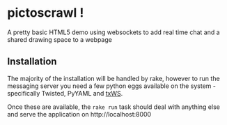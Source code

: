 pictoscrawl !
==================

A pretty basic HTML5 demo using websockets to add real time chat and a shared drawing space to a webpage

Installation
------------

The majority of the installation will be handled by rake, however to run the messaging server you need a 
few python eggs available on the system - specifically Twisted, PyYAML and [txWS](https://github.com/MostAwesomeDude/txWS/).

Once these are available, the `rake run` task should deal with anything else and serve the application on
http://localhost:8000


